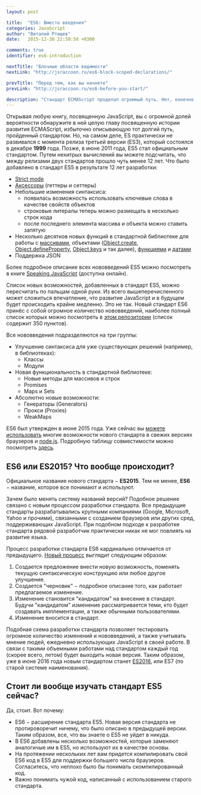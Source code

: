 ```yaml
---
layout: post

title:  "ES6: Вместо введения"
categories: JavaScript
author: "Виталий Ртищев"
date:   2015-12-30 22:50:58 +0300

comments: true
identifier: es6-introduction

nextTitle: "Блочные области видимости"
nextLink: "http://jsraccoon.ru/es6-block-scoped-declarations/"

prevTitle: "Перед тем, как вы начнете"
prevLink: "http://jsraccoon.ru/es6-before-you-start/"

description: "Стандарт ECMAScript проделал огромный путь. Нет, конечно, это неправда. Вся история ES может уложиться в несколько предложений. Именно так было до релиза ES6, который кардинально изменил разработку языка JavaScript и принёс с собой огромное количество нововведений."
---
```


Открывая любую книгу, посвященную JavaScript, вы с огромной долей вероятности обнаружите в ней целую главу посвященную истории развития ECMAScript, избыточно описывающую тот долгий путь, пройденный стандартом. Но, на самом деле, ES практически не развивался с момента релиза третьей версии (ES3), который состоялся в декабре **1999** года. Позже, в июне 2011 года, ES5 стал официальным стандартом. Путем нехитрых вычислений вы можете подсчитать, что между релизами двух стандартов прошло чуть менее 12 лет. Что было добавлено в стандарт ES5 в результате 12 лет разработки:

* [Strict mode](https://learn.javascript.ru/strict-mode)
* [Аксессоры](http://forwebdev.ru/javascript/native-accessor-properties/) (геттеры и сеттеры)
* Небольшие изменения синтаксиса:
	* появилась возможность использовать ключевые слова в качестве свойств объектов
	* строковые литералы теперь можно размещать в несколько строк кода
	* после последнего элемента массива и объекта можно ставить запятую
* Несколько десятков новых функций в стандартной библиотеке для работы с [массивами](https://learn.javascript.ru/array-iteration), объектами ([Object.create](https://developer.mozilla.org/ru/docs/Web/JavaScript/Reference/Global_Objects/Object/create), [Object.defineProperty](https://developer.mozilla.org/ru/docs/Web/JavaScript/Reference/Global_Objects/Object/defineProperty), [Object.keys](https://developer.mozilla.org/ru/docs/Web/JavaScript/Reference/Global_Objects/Object/keys) и так далее), [функциями](https://learn.javascript.ru/bind) и [датами](https://developer.mozilla.org/ru/docs/Web/JavaScript/Reference/Global_Objects/Date/now)
* Поддержка JSON 

Более подробное описание всех нововведений ES5 можно посмотреть в книге [Speaking JavaScript](http://speakingjs.com/es5/ch25.html) (доступна онлайн).

Список новых возможностей, добавленных в стандарт ES5, можно пересчитать по пальцам одной руки. Из всего вышеперечисленного может сложиться впечатление, что развитие JavaScript и в будущем будет происходить крайне медленно. Это не так. Новый стандарт ES6 принёс с собой огромное количество нововведений, наиболее полный список которых можно посмотреть в [этом репозитории](https://github.com/bevacqua/es6) (список содержит 350 пунктов). 

Все нововведения подразделяются на три группы:

* Улучшение синтаксиса для уже существующих решений (например, в библиотеках):
	* Классы
	* Модули
* Новая функциональность в стандартной библиотеке:
	* Новые методы для массивов и строк
	* Promises
	* Maps и Sets
* Абсолютно новые возможности:
	* Генераторы (Generators)
	* Прокси (Proxies)
	* WeakMaps

ES6 был утвержден в июне 2015 года. Уже сейчас вы [можете использовать](http://habrahabr.ru/post/241275/) многие возможности нового стандарта в свежих версиях браузеров и [node.js](https://nodejs.org/en/docs/es6/). Подробную таблицу совместимости можно посмотреть [здесь](http://kangax.github.io/compat-table/es6/).

## ES6 или ES2015? Что вообще происходит?
Официальное название нового стандарта − **ES2015**. Тем не менее, **ES6** − название, которое все понимают и используют. 

Зачем было менять систему названий версий? Подобное решение связано с новым процессом разработки стандарта. Все предыдущие стандарты разрабатывались крупными компаниями (Google, Microsoft, Yahoo и прочими), связанными с созданием браузеров или других сред, поддерживающих JavaScript. При подобном подходе к разработке стандарта рядовой разработчик практически никак не мог повлиять на развитие языка. 

Процесс разработки стандарта ES6 кардинально отличается от предыдущего. [Новый процесс](https://tc39.github.io/process-document/) выглядит следующим образом:

1. Создается предложение внести новую возможность, поменять текущую синтаксическую конструкцию или любое другое улучшение.
2. Создается "черновик" − подробное описание того, как работает предлагаемое изменение.
3. Изменение становится "кандидатом" на внесение в стандарт. Будучи "кандидатом" изменение рассматривается теми, кто будет создавать имплементации, а также обычными пользователями.
4. Изменение вносится в стандарт.

Подобная схема разработки стандарта позволяет тестировать огромное количество изменений и нововведений, а также учитывать мнение людей, ежедневно использующих JavaScript в своей работе. В связи с такими объемными работами над стандартом каждый год (скорее всего, летом) будет выходить новая версия. Таким образом, уже в июне 2016 года новым стандартом станет [ES2016](http://kangax.github.io/compat-table/es7/), или ES7 (по старой системе наименования).

## Стоит ли вообще изучать стандарт ES5 сейчас?
Да, стоит. Вот почему:

* ES6 − расширение стандарта ES5. Новая версия стандарта не протироворечит ничему, что было описано в предыдущей версии. Таким образом, все, что вы знаете о ES5 не уйдет в никуда.
* В ES6 добавлены несколько возможностей, которые заменяют аналогичые им в ES5, но используют их в качестве основы.
* На протяжении нескольких лет вам придется компилировать свой ES6 код в ES5 для поддержки большего числа браузеров. Согласитесь, что неплохо было бы понимать скомпилированный код.
* Важно понимать чужой код, написанный с использованием старого стандарта.